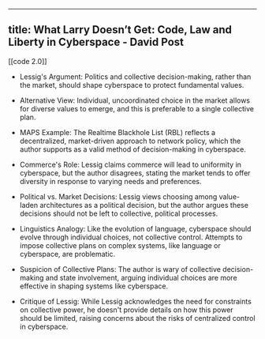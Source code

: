 
--- 
title: What Larry Doesn’t Get: Code, Law and Liberty in Cyberspace - David Post
---

[[code 2.0]]

- Lessig's Argument: Politics and collective decision-making, rather than the market, should shape cyberspace to protect fundamental values.

- Alternative View: Individual, uncoordinated choice in the market allows for diverse values to emerge, and this is preferable to a single collective plan.

- MAPS Example: The Realtime Blackhole List (RBL) reflects a decentralized, market-driven approach to network policy, which the author supports as a valid method of decision-making in cyberspace.

- Commerce's Role: Lessig claims commerce will lead to uniformity in cyberspace, but the author disagrees, stating the market tends to offer diversity in response to varying needs and preferences.

- Political vs. Market Decisions: Lessig views choosing among value-laden architectures as a political decision, but the author argues these decisions should not be left to collective, political processes.

- Linguistics Analogy: Like the evolution of language, cyberspace should evolve through individual choices, not collective control. Attempts to impose collective plans on complex systems, like language or cyberspace, are problematic.

- Suspicion of Collective Plans: The author is wary of collective decision-making and state involvement, arguing individual choices are more effective in shaping systems like cyberspace.

- Critique of Lessig: While Lessig acknowledges the need for constraints on collective power, he doesn't provide details on how this power should be limited, raising concerns about the risks of centralized control in cyberspace.
